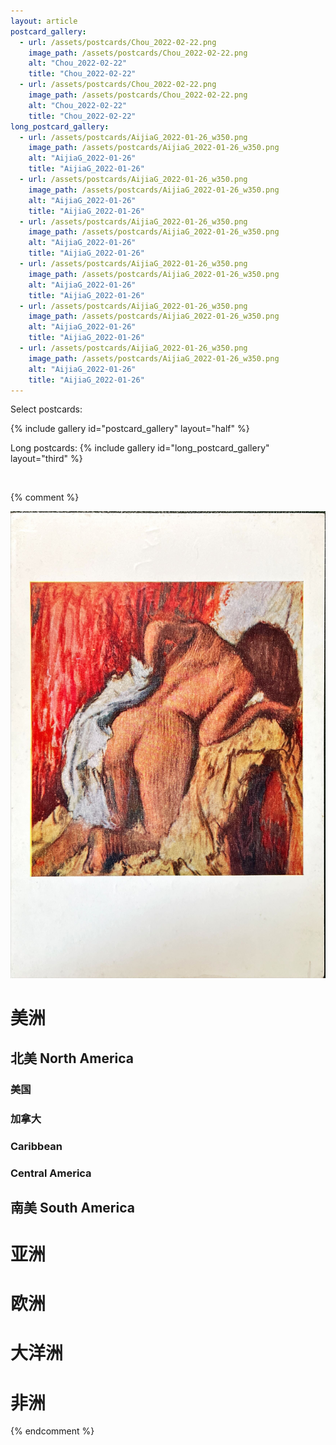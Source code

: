 ```yaml
---
layout: article
postcard_gallery:
  - url: /assets/postcards/Chou_2022-02-22.png
    image_path: /assets/postcards/Chou_2022-02-22.png
    alt: "Chou_2022-02-22"
    title: "Chou_2022-02-22"
  - url: /assets/postcards/Chou_2022-02-22.png
    image_path: /assets/postcards/Chou_2022-02-22.png
    alt: "Chou_2022-02-22"
    title: "Chou_2022-02-22"
long_postcard_gallery:
  - url: /assets/postcards/AijiaG_2022-01-26_w350.png
    image_path: /assets/postcards/AijiaG_2022-01-26_w350.png
    alt: "AijiaG_2022-01-26"
    title: "AijiaG_2022-01-26"
  - url: /assets/postcards/AijiaG_2022-01-26_w350.png
    image_path: /assets/postcards/AijiaG_2022-01-26_w350.png
    alt: "AijiaG_2022-01-26"
    title: "AijiaG_2022-01-26"
  - url: /assets/postcards/AijiaG_2022-01-26_w350.png
    image_path: /assets/postcards/AijiaG_2022-01-26_w350.png
    alt: "AijiaG_2022-01-26"
    title: "AijiaG_2022-01-26"
  - url: /assets/postcards/AijiaG_2022-01-26_w350.png
    image_path: /assets/postcards/AijiaG_2022-01-26_w350.png
    alt: "AijiaG_2022-01-26"
    title: "AijiaG_2022-01-26"
  - url: /assets/postcards/AijiaG_2022-01-26_w350.png
    image_path: /assets/postcards/AijiaG_2022-01-26_w350.png
    alt: "AijiaG_2022-01-26"
    title: "AijiaG_2022-01-26"
  - url: /assets/postcards/AijiaG_2022-01-26_w350.png
    image_path: /assets/postcards/AijiaG_2022-01-26_w350.png
    alt: "AijiaG_2022-01-26"
    title: "AijiaG_2022-01-26"
---
```


Select postcards:

{% include gallery id="postcard_gallery" layout="half" %}

Long postcards:
{% include gallery id="long_postcard_gallery" layout="third" %}

<br/>









{% comment %}

<div class="card"> 
    <div class="card__image">
        <img class="image" src="https://raw.githubusercontent.com/samsmerrygoround/samsmerrygoround.github.io/main/assets/postcards/Boxue_2022-08-29.JPG" alt="singapore_boxue_2022-08-29" width="700"/> 
    </div>
</div>

# 美洲 
## 北美 North America
### 美国
### 加拿大
### Caribbean
### Central America

## 南美 South America

# 亚洲

# 欧洲
# 大洋洲
# 非洲

{% endcomment %}